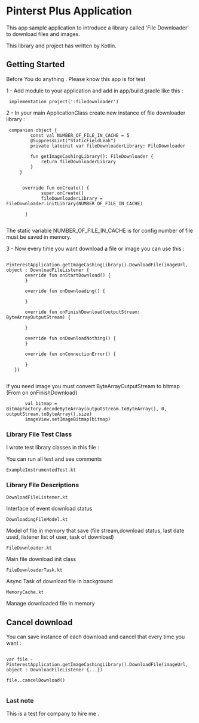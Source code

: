 # Pinterst Plus Application

This app sample application to introduce a library called 'File Downloader' to download files and images.  

This library and project has written by Kotlin.

## Getting Started

Before You do anything . Please know this app is for test

1 - Add module to your application and add in app/build.gradle like this :

```
 implementation project(':filedownloader')
```

2 - In your main ApplicationClass create new instance of file downloader library :

```
 companion object {
         const val NUMBER_OF_FILE_IN_CACHE = 5
         @SuppressLint("StaticFieldLeak")
         private lateinit var fileDownloaderLibrary: FileDownloader
 
         fun getImageCashingLibrary(): FileDownloader {
             return fileDownloaderLibrary
         }
     }
     
     
      override fun onCreate() {
             super.onCreate()
             fileDownloaderLibrary = FileDownloader.initLibrary(NUMBER_OF_FILE_IN_CACHE)
     
       }
     
```  

The static variable NUMBER_OF_FILE_IN_CACHE is for config number of file must be saved in memory.

3 - Now every time you want download a file or image you can use this :

 ```

 PinterestApplication.getImageCashingLibrary().DownloadFile(imageUrl, object : DownloadFileListener {
        override fun onStartDownload() {
        }

        override fun onDownloading() {

        }

        override fun onFinishDownload(outputStream: ByteArrayOutputStream) {
            
        }

        override fun onDownloadNothing() {
        }

        override fun onConnectionError() {

        }
    })
    
 ```
 
 If you need image you must convert  ByteArrayOutputStream to bitmap :
 (From on onFinishDownload)
 
 
 ```
        val bitmap = BitmapFactory.decodeByteArray(outputStream.toByteArray(), 0, outputStream.toByteArray().size)
        imageView.setImageBitmap(bitmap)
 ```
 
 
### Library File Test Class

I wrote test library classes in this file :

You can run all test and see comments

```
ExampleInstrumentedTest.kt
```


### Library File Descriptions

```
DownloadFileListener.kt
```

Interface of event download status


```
DownloadingFileModel.kt
```

Model of file in memory that save (file stream,download status, last date used, listener list of user, task of download)


```
FileDownloader.kt
```

Main file download init class


```
FileDownloaderTask.kt
```

Async Task of download file in background



```
MemoryCache.kt
```

Manage downloaded file in memory 



## Cancel download

You can save instance of each download and cancel that every time you want :

 ```

 var file - PinterestApplication.getImageCashingLibrary().DownloadFile(imageUrl, object : DownloadFileListener {...})
 
 file..cancelDownload()
     
 ```
 
### Last note

This is a test for company to hire me . 
